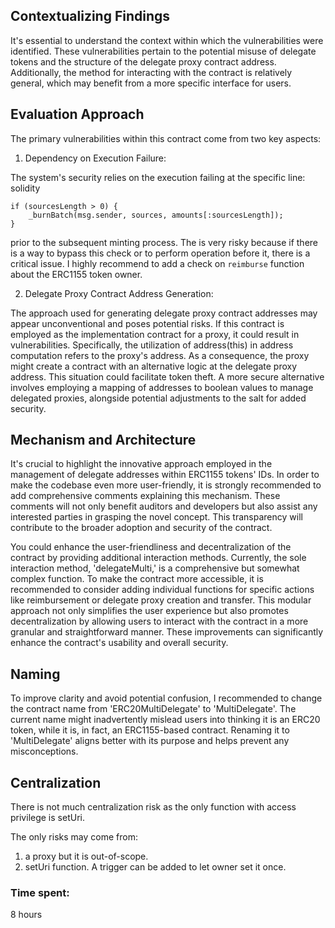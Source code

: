 ## Contextualizing Findings
It's essential to understand the context within which the vulnerabilities were identified. These vulnerabilities pertain to the potential misuse of delegate tokens and the structure of the delegate proxy contract address. Additionally, the method for interacting with the contract is relatively general, which may benefit from a more specific interface for users.

## Evaluation Approach
The primary vulnerabilities within this contract come from two key aspects:

1. Dependency on Execution Failure:

The system's security relies on the execution failing at the specific line:
solidity
````
if (sourcesLength > 0) {
    _burnBatch(msg.sender, sources, amounts[:sourcesLength]);
}
````
prior to the subsequent minting process. The is very risky because if there is a way to bypass this check or to perform operation before it, there is a critical issue. I highly recommend to add a check on `reimburse` function about the ERC1155 token owner.

2. Delegate Proxy Contract Address Generation:

The approach used for generating delegate proxy contract addresses may appear unconventional and poses potential risks. If this contract is employed as the implementation contract for a proxy, it could result in vulnerabilities. Specifically, the utilization of address(this) in address computation refers to the proxy's address. As a consequence, the proxy might create a contract with an alternative logic at the delegate proxy address. This situation could facilitate token theft. A more secure alternative involves employing a mapping of addresses to boolean values to manage delegated proxies, alongside potential adjustments to the salt for added security.

## Mechanism and Architecture
It's crucial to highlight the innovative approach employed in the management of delegate addresses within ERC1155 tokens' IDs. In order to make the codebase even more user-friendly, it is strongly recommended to add comprehensive comments explaining this mechanism. These comments will not only benefit auditors and developers but also assist any interested parties in grasping the novel concept. This transparency will contribute to the broader adoption and security of the contract.

You could enhance the user-friendliness and decentralization of the contract by providing additional interaction methods. Currently, the sole interaction method, 'delegateMulti,' is a comprehensive but somewhat complex function. To make the contract more accessible, it is recommended to consider adding individual functions for specific actions like reimbursement or delegate proxy creation and transfer. This modular approach not only simplifies the user experience but also promotes decentralization by allowing users to interact with the contract in a more granular and straightforward manner. These improvements can significantly enhance the contract's usability and overall security.

## Naming
To improve clarity and avoid potential confusion, I recommended to change the contract name from 'ERC20MultiDelegate' to 'MultiDelegate'. The current name might inadvertently mislead users into thinking it is an ERC20 token, while it is, in fact, an ERC1155-based contract. Renaming it to 'MultiDelegate' aligns better with its purpose and helps prevent any misconceptions.

## Centralization
There is not much centralization risk as the only function with access privilege is setUri.

The only risks may come from:
1. a proxy but it is out-of-scope.
2. setUri function. A trigger can be added to let owner set it once.

### Time spent:
8 hours